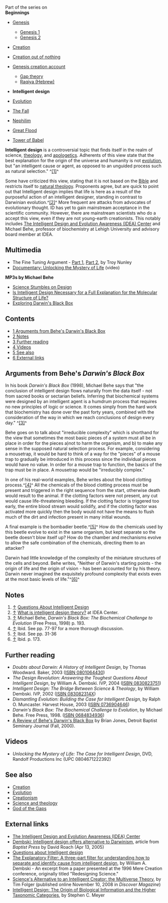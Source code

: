 Part of the series on  
**Beginnings**
-   [Genesis](Genesis "Genesis")
    -   [Genesis 1](Genesis_1 "Genesis 1")
    -   [Genesis 2](Genesis_2 "Genesis 2")

-   [Creation](Creation "Creation")
-   [Creation out of nothing](Creation_out_of_nothing "Creation out of nothing")
-   [Genesis creation account](Genesis_creation_account "Genesis creation account")
    -   [Gap theory](Gap_theory "Gap theory")
    -   [Raqiya (Hebrew)](Raqiya_(Hebrew) "Raqiya (Hebrew)")

-   **Intelligent design**
-   [Evolution](Evolution "Evolution")
-   [The Fall](The_Fall "The Fall")
-   [Nephilim](Nephilim "Nephilim")
-   [Great Flood](Great_Flood "Great Flood")
-   [Tower of Babel](Tower_of_Babel "Tower of Babel")

**Intelligent design** is a controversial topic that finds itself
in the realm of science, [theology](Theology "Theology"), and
[apologetics](Apologetics "Apologetics"). Adherents of this view
state that the best explanation for the origin of the universe and
humanity is not [evolution](Evolution "Evolution"), but "an
intelligent cause or agent, as opposed to an unguided process such
as natural selection." ^[[1]](#note-0)^

Some have criticized this view, stating that it is not based on the
[Bible](Bible "Bible") and restricts itself to
[natural theology](Natural_theology "Natural theology"). Proponents
agree, but are quick to point out that Intelligent design implies
that life is here as a result of the purposeful action of an
intelligent designer, standing in contrast to Darwinian
evolution.^[[2]](#note-1)^ More frequent are attacks from advocates
of evolutionary thought. ID has yet to gain mainstream acceptance
in the scientific community. However, there are mainstream
scientists who do a accept this view, even if they are not
young-earth creationists. This notably includes
[The Intelligent Design and Evolution Awareness (IDEA) Center](http://www.ideacenter.org/)
and Michael Behe, professor of biochemistry at Lehigh University
and advisory board member at IDEA.



## Multimedia

-   The Fine Tuning Argument -
    [Part 1](http://www.youtube.com/watch?v=iPoilATRfWw),
    [Part 2](http://www.youtube.com/watch?v=U-JLssH8WD8), by Troy
    Nunley
-   [Documentary: Unlocking the Mystery of Life](http://video.google.com/videoplay?docid=-3398897723006201061&q=Unlocking+the+Mystery+of+Life)
    (video)

**MP3s by Michael Behe**

-   [Science Stumbles on Design](http://www.veritas.org/mediafiles/Veritas-02-Rice-Behe-2021243.mp3)
-   [Is Intelligent Design Necessary for a Full Explanation for the Molecular Structure of Life?](http://www.veritas.org/mediafiles/Behe%20TexasAM.mp3)
-   [Exploring Darwin's Black Box](http://www.veritas.org/mediafiles/VTS-Behe-1999-Ohio-99VFOH01.mp3)



## Contents

-   [1 Arguments from Behe's Darwin's Black Box](#Arguments_from_Behe.27s_Darwin.27s_Black_Box)
-   [2 Notes](#Notes)
-   [3 Further reading](#Further_reading)
-   [4 Videos](#Videos)
-   [5 See also](#See_also)
-   [6 External links](#External_links)

## Arguments from Behe's *Darwin's Black Box*

In his book *Darwin's Black Box* (1998), Michael Behe says that
"the conclusion of intelligent design flows naturally from the data
itself - not from sacred books or sectarian beliefs. Inferring that
biochemical systems were designed by an intelligent agent is a
humdrum process that requires no new principles of logic or
science. It comes simply from the hard work that biochemistry has
done over the past forty years, combined with the consideration of
the way in which we reach conclusions of design every day."
^[[3]](#note-2)^

Behe goes on to talk about "irreducible complexity" which is
shorthand for the view that sometimes the most basic pieces of a
system must all be in place in order for the pieces a)not to harm
the organism, and b) to make any sense in the supposed natural
selection process. For example, considering a mousetrap, it would
be hard to think of a way for the "pieces" of a mouse trap to
gradually be introduced in this process since the individual pieces
would have no value. In order for a mouse trap to function, the
basics of the trap must be in place. A mousetrap would be
"irreducibly complex."

In one of his real-world examples, Behe writes about the blood
clotting process.^[[4]](#note-3)^ All the chemicals of the blood
clotting process must be present and triggered in the right
sequence from the start, otherwise death would result to the
animal. If the clotting factors were not present, any cut would
cause life-threatening bleeding. If the clotting factor is
triggered too early, the entire blood stream would solidify, and if
the clotting factor was activated more quickly then the body would
not have the means to flush much of the dirt and infection present
in many initial wounds.

A final example is the bombadier beetle.^[[5]](#note-4)^ How do the
chemicals used by this beetle evolve to exist in the same organism,
but kept separate so the beetle doesn't blow itself up? How do the
chamber and mechanisms evolve to allow the safe combination of the
chemicals, directing them to an attacker?

Darwin had little knowledge of the complexity of the miniature
structures of the cells and beyond. Behe writes, "Neither of
Darwin's starting points - the origin of life and the origin of
vision - has been accounted for by his theory. Darwin never
imagined the exquisitely profound complexity that exists even at
the most basic levels of life."^[[6]](#note-5)^

## Notes

1.  [↑](#ref-0)
    [Questions About Intelligent Design](http://www.discovery.org/csc/topQuestions.php#questionsAboutIntelligentDesign)
2.  [↑](#ref-1)
    [What is intelligent design theory?](http://www.ideacenter.org/contentmgr/showdetails.php/id/1170)
    at IDEA Center.
3.  [↑](#ref-2) Michael Behe,
    *Darwin's Black Box: The Biochemical Challenge to Evolution* (Free
    Press, 1998) p. 193.
4.  [↑](#ref-3) Ibid. See pp. 77-97 for a more thorough discussion.
5.  [↑](#ref-4) Ibid. See pp. 31-36
6.  [↑](#ref-5) Ibid. p. 173.

## Further reading

-   *Doubts about Darwin: A History of Intelligent Design*, by
    Thomas Woodward. Baker, 2003
    ([ISBN 0801064430](http://www.theopedia.com/Special:BookSources/0801064430))
-   *The Design Revolution: Answering the Toughest Questions About Intelligent Design*,
    by William A. Dembski. IVP, 2004
    ([ISBN 0830823751](http://www.theopedia.com/Special:BookSources/0830823751))
-   *Intelligent Design: The Bridge Between Science & Theology*, by
    William Dembski. IVP, 2002
    ([ISBN 083082314X](http://www.theopedia.com/Special:BookSources/083082314X))
-   *Dismantling Evolution: Building the Case for Intelligent Design*,
    by Ralph O. Muncaster. Harvest House, 2003
    ([ISBN 0736904646](http://www.theopedia.com/Special:BookSources/0736904646))
-   *Darwin's Black Box: The Biochemical Challenge to Evolution*,
    by Michael Behe. Free Press, 1998.
    ([ISBN 0684834936](http://www.theopedia.com/Special:BookSources/0684834936))
-   [A Review of Behe's Darwin's Black Box](http://www.dbts.edu/journals/2000/ReviewJones.pdf)
    by Brian Jones, Detroit Baptist Seminary Journal (Fall, 2000).

## Videos

-   *Unlocking the Mystery of Life: The Case for Intelligent Design*,
    DVD, Randolf Productions Inc (UPC 0804671222392)

## See also

-   [Creation](Creation "Creation")
-   [Evolution](Evolution "Evolution")
-   [Creationism](Creationism "Creationism")
-   [Science and theology](Science_and_theology "Science and theology")
-   [God of the Gaps](God_of_the_Gaps "God of the Gaps")

## External links

-   [The Intelligent Design and Evolution Awareness (IDEA) Center](http://www.ideacenter.org/)
-   [Dembski: Intelligent design offers alternative to Darwinism](http://www.bpnews.net/bpnews.asp?ID=20574),
    article from *Baptist Press* by David Roach (Apr 13, 2005)
-   [Questions about Intelligent design](http://www.discovery.org/csc/topQuestions.php#questionsAboutIntelligentDesign)
-   [The Explanatory Filter: A three-part filter for understanding how to separate and identify cause from intelligent design](http://www.arn.org/docs/dembski/wd_explfilter.htm),
    by William A. Dembski - An excerpt from a paper presented at the
    1996 Mere Creation conference, originally titled "Redesigning
    Science."
-   [Science's Alternative to an Intelligent Creator: the Multiverse Theory](http://discovermagazine.com/2008/dec/10-sciences-alternative-to-an-intelligent-creator),
    by Tim Folger (published online November 10, 2008 in
    *Discover Magazine*)
-   [Intelligent Design: The Origin of Biological Information and the Higher Taxonomic Categories](http://www.discovery.org/a/2177),
    by Stephen C. Meyer



